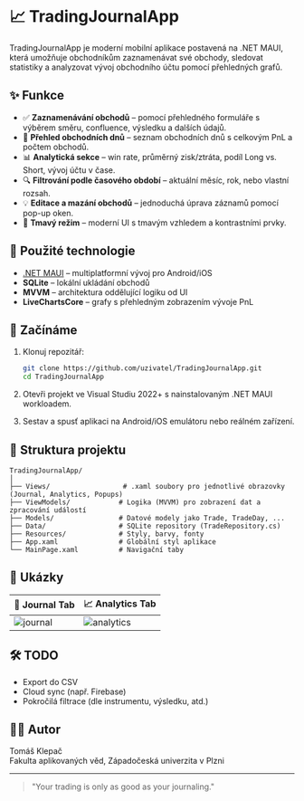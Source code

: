 # 📈 TradingJournalApp

TradingJournalApp je moderní mobilní aplikace postavená na .NET MAUI, která umožňuje obchodníkům zaznamenávat své obchody, sledovat statistiky a analyzovat vývoj obchodního účtu pomocí přehledných grafů.

## ✨ Funkce

- ✅ **Zaznamenávání obchodů** – pomocí přehledného formuláře s výběrem směru, confluence, výsledku a dalších údajů.
- 📅 **Přehled obchodních dnů** – seznam obchodních dnů s celkovým PnL a počtem obchodů.
- 📊 **Analytická sekce** – win rate, průměrný zisk/ztráta, podíl Long vs. Short, vývoj účtu v čase.
- 🔍 **Filtrování podle časového období** – aktuální měsíc, rok, nebo vlastní rozsah.
- 💡 **Editace a mazání obchodů** – jednoduchá úprava záznamů pomocí pop-up oken.
- 🌙 **Tmavý režim** – moderní UI s tmavým vzhledem a kontrastními prvky.

## 📱 Použité technologie

- [.NET MAUI](https://learn.microsoft.com/dotnet/maui/) – multiplatformní vývoj pro Android/iOS
- **SQLite** – lokální ukládání obchodů
- **MVVM** – architektura oddělující logiku od UI
- **LiveChartsCore** – grafy s přehledným zobrazením vývoje PnL

## 🏁 Začínáme

1. Klonuj repozitář:
   ```bash
   git clone https://github.com/uzivatel/TradingJournalApp.git
   cd TradingJournalApp
   ```

2. Otevři projekt ve Visual Studiu 2022+ s nainstalovaným .NET MAUI workloadem.

3. Sestav a spusť aplikaci na Android/iOS emulátoru nebo reálném zařízení.

## 📂 Struktura projektu

```
TradingJournalApp/
│
├── Views/                  # .xaml soubory pro jednotlivé obrazovky (Journal, Analytics, Popups)
├── ViewModels/            # Logika (MVVM) pro zobrazení dat a zpracování událostí
├── Models/                # Datové modely jako Trade, TradeDay, ...
├── Data/                  # SQLite repository (TradeRepository.cs)
├── Resources/             # Styly, barvy, fonty
├── App.xaml               # Globální styl aplikace
└── MainPage.xaml          # Navigační taby
```

## 📸 Ukázky

| 📓 Journal Tab | 📈 Analytics Tab |
|----------------|------------------|
| ![journal](screenshots/journal.png) | ![analytics](screenshots/analytics.png) |

## 🛠 TODO

- Export do CSV
- Cloud sync (např. Firebase)
- Pokročilá filtrace (dle instrumentu, výsledku, atd.)

## 👨‍💻 Autor

Tomáš Klepač  
Fakulta aplikovaných věd, Západočeská univerzita v Plzni

---

> "Your trading is only as good as your journaling."
